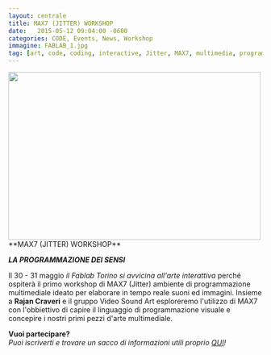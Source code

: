 ```yaml
---
layout: centrale
title: MAX7 (JITTER) WORKSHOP
date:   2015-05-12 09:04:00 -0600
categories: CODE, Events, News, Workshop
immagine: FABLAB_1.jpg
tag: [art, code, coding, interactive, Jitter, MAX7, multimedia, programming, senses, visual]
---
```

<img src="/img/blog/FABLAB_1.jpg" width="500" height="333">
**MAX7 (JITTER) WORKSHOP**

**_LA PROGRAMMAZIONE DEI SENSI_**    

Il 30 - 31 maggio _il Fablab Torino si avvicina all'arte interattiva_ perché ospiterà il primo workshop di MAX7 (Jitter) ambiente di programmazione multimediale ideato per elaborare in tempo reale suoni ed immagini. Insieme a **Rajan Craveri** e il gruppo Video Sound Art esploreremo l'utilizzo di MAX7 con l'obbiettivo di capire il linguaggio di programmazione visuale e concepire i nostri primi pezzi d'arte multimediale.

**Vuoi partecipare?**  
_Puoi iscriverti e trovare un sacco di informazioni utili proprio [QUI](http://www.videosoundart.com/interactive-design-max7-jitter/)!_
